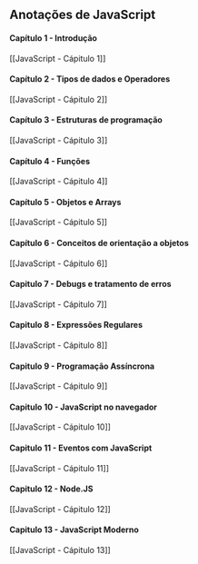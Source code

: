 ## Anotações de JavaScript

#### Capítulo 1 - Introdução 
[[JavaScript - Cápitulo 1]]

#### Capítulo 2 - Tipos de dados e Operadores
[[JavaScript - Cápitulo 2]]

#### Capítulo 3 - Estruturas de programação
[[JavaScript - Cápitulo 3]]

#### Capítulo 4 - Funções
[[JavaScript - Cápitulo 4]]

#### Capítulo 5 - Objetos e Arrays
[[JavaScript - Cápitulo 5]]

#### Capítulo 6 - Conceitos de orientação a objetos
[[JavaScript - Cápitulo 6]]

#### Capitulo 7 - Debugs e tratamento de erros
[[JavaScript - Cápitulo 7]]

#### Capitulo 8 - Expressões Regulares
[[JavaScript - Cápitulo 8]]

#### Capitulo 9 - Programação Assíncrona
[[JavaScript - Cápitulo 9]]

#### Capitulo 10 - JavaScript no navegador
[[JavaScript - Cápitulo 10]]

#### Capitulo 11 - Eventos com JavaScript
[[JavaScript - Cápitulo 11]]

#### Capitulo 12 - Node.JS
[[JavaScript - Cápitulo 12]]

#### Capitulo 13 - JavaScript Moderno
[[JavaScript - Cápitulo 13]]